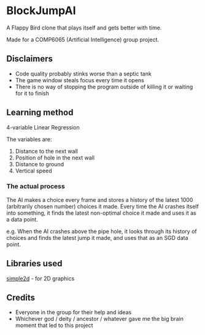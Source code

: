 # BlockJumpAI

A Flappy Bird clone that plays itself and gets better with time.

Made for a COMP6065 (Artificial Intelligence) group project.

## Disclaimers
- Code quality probably stinks worse than a septic tank
- The game window steals focus every time it opens
- There is no way of stopping the program outside of killing it or waiting for it to finish

## Learning method

4-variable Linear Regression

The variables are:
1. Distance to the next wall
2. Position of hole in the next wall
3. Distance to ground
4. Vertical speed

### The actual process
The AI makes a choice every frame and stores a history of the latest 1000 (arbitrarily chosen number) choices it made.
Every time the AI crashes itself into something, it finds the latest non-optimal choice it made and uses it as a data point.

e.g. When the AI crashes above the pipe hole, it looks through its history of choices and finds the latest jump it made, and uses that as an SGD data point.


## Libraries used
[simple2d](https://github.com/simple2d/simple2d) - for 2D graphics

## Credits
- Everyone in the group for their help and ideas
- Whichever god / deity / ancestor / whatever gave me the big brain moment that led to this project
